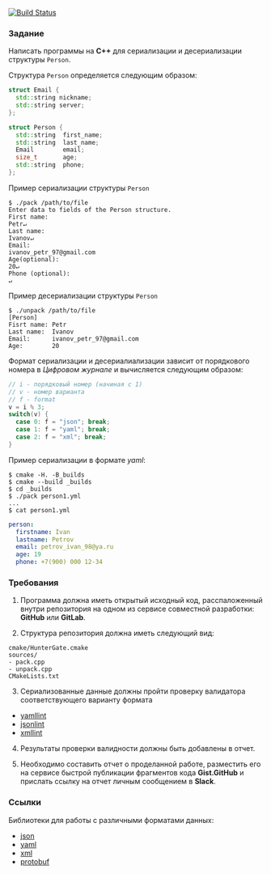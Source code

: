 [![Build Status](https://travis-ci.org/GolubDobra/lab13.svg?branch=master)](https://travis-ci.org/GolubDobra/lab13)

### Задание

Написать программы на **C++** для сериализации и десериализации структуры `Person`.

Структура `Person` определяется следующим образом:

```cpp
struct Email {
  std::string nickname;
  std::string server;
};

struct Person {
  std::string  first_name;
  std::string  last_name;
  Email        email;
  size_t       age;
  std::string  phone;
};
```

Пример сериализации структуры `Person` 
```ShellSession
$ ./pack /path/to/file
Enter data to fields of the Person structure.
First name:
Petr↵
Last name:
Ivanov↵
Email:
ivanov_petr_97@gmail.com
Age(optional):
20↵
Phone (optional):
↵
```

Пример десериализации структуры `Person` 
```ShellSession
$ ./unpack /path/to/file
[Person]
Fisrt name: Petr
Last name:  Ivanov
Email:      ivanov_petr_97@gmail.com
Age:        20
```

Формат сериализации и десериалиализации зависит от порядкового номера в *Цифровом журнале* и
вычисляется следующим образом:
```cpp
// i - порядковый номер (начиная с 1)
// v - номер варианта
// f - format
v = i % 3;
switch(v) {
  case 0: f = "json"; break;
  case 1: f = "yaml"; break;
  case 2: f = "xml"; break;
}
``` 

 Пример сериализации в формате *yaml*:
```ShellSession
$ cmake -H. -B_builds
$ cmake --build _builds
$ cd _builds
$ ./pack person1.yml
...
$ cat person1.yml
```

```yaml
person:
  firstname: Ivan
  lastname: Petrov
  email: petrov_ivan_98@ya.ru
  age: 19
  phone: +7(900) 000 12-34
```

### Требования

1. Программа должна иметь открытый исходный код, расспаложенный внутри репозитория
на одном из сервисе совместной разработки: **GitHub** или **GitLab**.

2. Структура репозитория должна иметь следующий вид:
```
cmake/HunterGate.cmake
sources/
- pack.cpp 
- unpack.cpp
CMakeLists.txt
```

3. Сериализованные данные должны пройти проверку валидатора соответствующего варианту формата
- [yamllint](https://github.com/adrienverge/yamllint)
- [jsonlint](https://github.com/zaach/jsonlint)
- [xmllint](http://xmlsoft.org/xmllint.html)

4. Результаты проверки валидности должны быть добавлены в отчет.

5. Необходимо составить отчет о проделанной работе, разместить его на сервисе быстрой публикации фрагментов кода **Gist.GitHub**
и прислать ссылку на отчет личным сообщением в **Slack**.

### Ссылки
Библиотеки для работы с различными форматами данных:
- [json](https://github.com/nlohmann/json)
- [yaml](https://github.com/jbeder/yaml-cpp)
- [xml](https://github.com/zeux/pugixml)
- [protobuf](https://github.com/google/protobuf)

